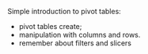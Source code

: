 Simple introduction to pivot tables:
* pivot tables create;
* manipulation with columns and rows.
* remember about filters and slicers